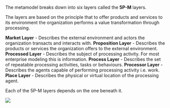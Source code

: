 The metamodel breaks down into six layers called the **5P-M** layers.

The layers are based on the principle that to offer products and services to its environment the organization performs a value transformation through processing.

**Market Layer** - Describes the external environment and actors the organization transacts and interacts with.
**Proposition Layer** - Describes the products or services the organization offers to the external environment.
**Processed Layer** - Describes the subject of processing activity. For most enterprise modeling this is information.
**Process Layer** - Describes the set of repeatable processing activities, tasks or behaviours.
**Processor Layer** - Describes the agents capable of performing processing activity i.e. work.
**Place Layer** - Describes the physical or virtual location of the processing agent.

Each of the 5P-M layers depends on the one beneath it.

![](Business%20stuff/Business%20Strategy%20Stuff/Ardoq/Meta%20Model/1.%20High%20Level%20Metamodel%20Concepts/attachments/Pasted%20image%2020231101131951.png)
